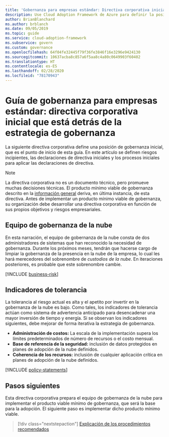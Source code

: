 ```yaml
---
title: 'Gobernanza para empresas estándar: Directiva corporativa inicial'
description: Use Cloud Adoption Framework de Azure para definir la posición inicial de gobernanza, riesgos en las primeras etapas, instrucciones iniciales para las directivas y procesos de aplicación tempranos.
author: BrianBlanchard
ms.author: brblanch
ms.date: 09/05/2019
ms.topic: guide
ms.service: cloud-adoption-framework
ms.subservice: govern
ms.custom: governance
ms.openlocfilehash: 64f04fe32445f79f36fe3846f16e3296e9424130
ms.sourcegitcommit: 10637acba8c857a6f5aa8c4a80c0649903f60402
ms.translationtype: HT
ms.contentlocale: es-ES
ms.lasthandoff: 02/28/2020
ms.locfileid: "78170943"
---
```

# <a name="standard-enterprise-governance-guide-initial-corporate-policy-behind-the-governance-strategy"></a>Guía de gobernanza para empresas estándar: directiva corporativa inicial que está detrás de la estrategia de gobernanza

La siguiente directiva corporativa define una posición de gobernanza inicial, que es el punto de inicio de esta guía. En este artículo se definen riesgos incipientes, las declaraciones de directiva iniciales y los procesos iniciales para aplicar las declaraciones de directiva.

> [!NOTE]
>La directiva corporativa no es un documento técnico, pero promueve muchas decisiones técnicas. El producto mínimo viable de gobernanza descrito en la [información general](./index.md) deriva, en última instancia, de esta directiva. Antes de implementar un producto mínimo viable de gobernanza, su organización debe desarrollar una directiva corporativa en función de sus propios objetivos y riesgos empresariales.

## <a name="cloud-governance-team"></a>Equipo de gobernanza de la nube

En esta narración, el equipo de gobernanza de la nube consta de dos administradores de sistemas que han reconocido la necesidad de gobernanza. Durante los próximos meses, tendrán que hacerse cargo de limpiar la gobernanza de la presencia en la nube de la empresa, lo cual les hará merecedores del sobrenombre de _custodios de la nube_. En iteraciones posteriores, es probable que este sobrenombre cambie.

[!INCLUDE [business-risk](../../../../includes/business-risks.md)]

## <a name="tolerance-indicators"></a>Indicadores de tolerancia

La tolerancia al riesgo actual es alta y el apetito por invertir en la gobernanza de la nube es bajo. Como tales, los indicadores de tolerancia actúan como sistema de advertencia anticipado para desencadenar una mayor inversión de tiempo y energía. Si se observan los indicadores siguientes, debe mejorar de forma iterativa la estrategia de gobernanza.

- **Administración de costos:** La escala de la implementación supera los límites predeterminados de número de recursos o el costo mensual.
- **Base de referencia de la seguridad:** inclusión de datos protegidos en planes de adopción de la nube definidos.
- **Coherencia de los recursos:** inclusión de cualquier aplicación crítica en planes de adopción de la nube definidos.

[!INCLUDE [policy-statements](../../../../includes/policy-statements.md)]

## <a name="next-steps"></a>Pasos siguientes

Esta directiva corporativa prepara el equipo de gobernanza de la nube para implementar el producto viable mínimo de gobernanza, que será la base para la adopción. El siguiente paso es implementar dicho producto mínimo viable.

> [!div class="nextstepaction"]
> [Explicación de los procedimientos recomendados](./prescriptive-guidance.md)
